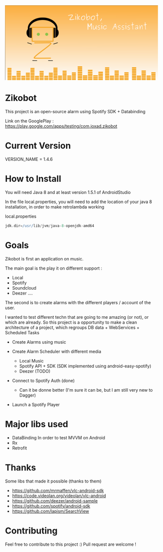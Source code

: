 ![ScreenShot](../images/light_playstore.png)


# Zikobot

This project is an open-source alarm using Spotify SDK + Databinding

Link on the GooglePlay : https://play.google.com/apps/testing/com.joxad.zikobot


# Current Version

VERSION_NAME = 1.4.6

# How to Install

You will need Java 8 and at least version 1.5.1 of AndroidStudio

In the file local.properties, you will need to add the location of your java 8 installation, in order
to make retrolambda working

local.properties

```groovy
jdk.dir=/usr/lib/jvm/java-8-openjdk-amd64
```
# Goals

Zikobot is first an application on music.

The main goal is the play it on different support :

- Local
- Spotify
- Soundcloud
- Deezer
....

The second  is to create alarms with the different players / account of the user.

I wanted to test different techn that are going to me amazing (or not), or which are already.
So this project is a opportunity to make a clean architecture of a project, which regroups DB data + WebServices + Scheduled Tasks

- Create Alarms using music 

- Create Alarm Scheduler with different media
    - Local Music 
    - Spotify API + SDK (SDK implemented using android-easy-spotify)
    - Deezer (TODO)
    
- Connect to Spotify Auth (done)
    - Can it be donne better (I'm sure it can be, but I am still very new to Dagger)
- Launch a Spotify Player

# Major libs used

- DataBinding 
In order to test MVVM on Android
- Rx
- Retrofit

# Thanks 

Some libs that made it possible (thanks to them)
 
- https://github.com/mrmaffen/vlc-android-sdk
- https://code.videolan.org/videolan/vlc-android
- https://github.com/deezer/android-sample
- https://github.com/spotify/android-sdk
- https://github.com/lapism/SearchView

# Contributing 

Feel free to contribute to this project :) Pull request are welcome !